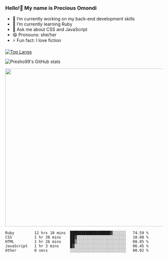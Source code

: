 ### Hello!👋 My name is Precious Omondi 

- 🔭 I’m currently working on my back-end development skills
- 🌱 I’m currently learning Ruby
- 💬 Ask me about CSS and JavaScript
- 😄 Pronouns: she/her
- ⚡ Fun fact: I love fiction


[![Top Langs](https://github-readme-stats.vercel.app/api/top-langs/?username=Presho99&langs_count=8&theme=dark)](https://github.com/Presho99/github-readme-stats)

![Presho99's GitHub stats](https://github-readme-stats.vercel.app/api?username=Presho99&show_icons=true&theme=dark)

<p align="left">
 <img src="https://github-readme-streak-stats.herokuapp.com/?user=Presho99&ring=fad02c&fire=fad02c&currStreakLabel=fad02c&background=000&hide_border=true&sideNums=fff6ea&sideLabels=fff6ea&dates=fff6ea&currStreakNum=fff6ea" width="505"/>
</p>





<!--START_SECTION:waka-->

```text
Ruby         12 hrs 10 mins  ██████████████████▓░░░░░░   74.59 %
CSS          1 hr 38 mins    ██▓░░░░░░░░░░░░░░░░░░░░░░   10.08 %
HTML         1 hr 26 mins    ██▒░░░░░░░░░░░░░░░░░░░░░░   08.85 %
JavaScript   1 hr 3 mins     █▓░░░░░░░░░░░░░░░░░░░░░░░   06.45 %
Other        0 secs          ░░░░░░░░░░░░░░░░░░░░░░░░░   00.02 %
```

<!--END_SECTION:waka-->

